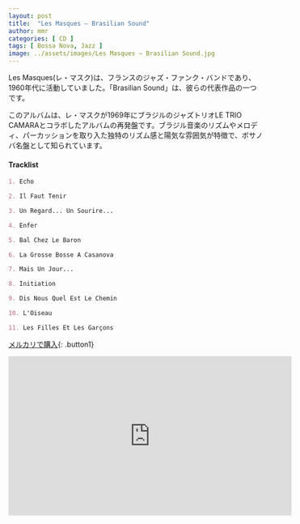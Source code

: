 ```yaml
---
layout: post
title:  "Les Masques – Brasilian Sound"
author: mmr
categories: [ CD ]
tags: [ Bossa Nova, Jazz ]
image: ../assets/images/Les Masques – Brasilian Sound.jpg
---
```


Les Masques(レ・マスク)は、フランスのジャズ・ファンク・バンドであり、1960年代に活動していました。「Brasilian Sound」は、彼らの代表作品の一つです。

このアルバムは、レ・マスクが1969年にブラジルのジャズトリオLE TRIO CAMARAとコラボしたアルバムの再発盤です。ブラジル音楽のリズムやメロディ、パーカッションを取り入た独特のリズム感と陽気な雰囲気が特徴で、ボサノバ名盤として知られています。

#### Tracklist
```md
1. Echo

2. Il Faut Tenir

3. Un Regard... Un Sourire...

4. Enfer

5. Bal Chez Le Baron

6. La Grosse Bosse A Casanova

7. Mais Un Jour...

8. Initiation

9. Dis Nous Quel Est Le Chemin

10. L'Oiseau

11. Les Filles Et Les Garçons
```

[メルカリで購入](https://jp.mercari.com/item/m63568072787?afid=6142608987){: .button1}

<iframe width="560" height="315" src="https://www.youtube.com/embed/5gSe_2ckWLY?si=Db2soNruZ-pwthHH" title="YouTube video player" frameborder="0" allow="accelerometer; autoplay; clipboard-write; encrypted-media; gyroscope; picture-in-picture; web-share" referrerpolicy="strict-origin-when-cross-origin" allowfullscreen></iframe>